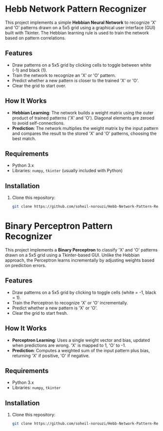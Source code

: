 # Hebb Network Pattern Recognizer

This project implements a simple **Hebbian Neural Network** to recognize 'X' and 'O' patterns drawn on a 5x5 grid using a graphical user interface (GUI) built with Tkinter. The Hebbian learning rule is used to train the network based on pattern correlations.

## Features
- Draw patterns on a 5x5 grid by clicking cells to toggle between white (-1) and black (1).
- Train the network to recognize an 'X' or 'O' pattern.
- Predict whether a new pattern is closer to the trained 'X' or 'O'.
- Clear the grid to start over.

## How It Works
- **Hebbian Learning**: The network builds a weight matrix using the outer product of trained patterns ('X' and 'O'). Diagonal elements are zeroed to avoid self-connections.
- **Prediction**: The network multiplies the weight matrix by the input pattern and compares the result to the stored 'X' and 'O' patterns, choosing the best match.

## Requirements
- Python 3.x
- Libraries: `numpy`, `tkinter` (usually included with Python)

## Installation
1. Clone this repository:
   ```bash
   git clone https://github.com/soheil-norouzi/Hebb-Network-Pattern-Recognizer.git


# Binary Perceptron Pattern Recognizer

This project implements a **Binary Perceptron** to classify 'X' and 'O' patterns drawn on a 5x5 grid using a Tkinter-based GUI. Unlike the Hebbian approach, the Perceptron learns incrementally by adjusting weights based on prediction errors.

## Features
- Draw patterns on a 5x5 grid by clicking to toggle cells (white = -1, black = 1).
- Train the Perceptron to recognize 'X' or 'O' incrementally.
- Predict whether a new pattern is 'X' or 'O'.
- Clear the grid to start fresh.

## How It Works
- **Perceptron Learning**: Uses a single weight vector and bias, updated when predictions are wrong. 'X' is mapped to 1, 'O' to -1.
- **Prediction**: Computes a weighted sum of the input pattern plus bias, returning 'X' if positive, 'O' if negative.

## Requirements
- Python 3.x
- Libraries: `numpy`, `tkinter`

## Installation
1. Clone this repository:
   ```bash
   git clone https://github.com/soheil-norouzi/Hebb-Network-Pattern-Recognizer.git
